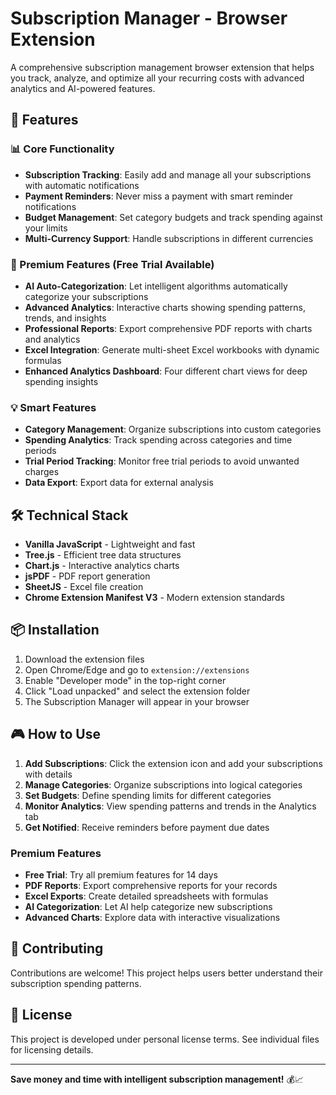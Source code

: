 # Subscription Manager - Browser Extension

A comprehensive subscription management browser extension that helps you track, analyze, and optimize all your recurring costs with advanced analytics and AI-powered features.

## 🚀 Features

### 📊 Core Functionality
- **Subscription Tracking**: Easily add and manage all your subscriptions with automatic notifications
- **Payment Reminders**: Never miss a payment with smart reminder notifications
- **Budget Management**: Set category budgets and track spending against your limits
- **Multi-Currency Support**: Handle subscriptions in different currencies

### 🎯 Premium Features (Free Trial Available)
- **AI Auto-Categorization**: Let intelligent algorithms automatically categorize your subscriptions
- **Advanced Analytics**: Interactive charts showing spending patterns, trends, and insights
- **Professional Reports**: Export comprehensive PDF reports with charts and analytics
- **Excel Integration**: Generate multi-sheet Excel workbooks with dynamic formulas
- **Enhanced Analytics Dashboard**: Four different chart views for deep spending insights

### 💡 Smart Features
- **Category Management**: Organize subscriptions into custom categories
- **Spending Analytics**: Track spending across categories and time periods
- **Trial Period Tracking**: Monitor free trial periods to avoid unwanted charges
- **Data Export**: Export data for external analysis

## 🛠️ Technical Stack

- **Vanilla JavaScript** - Lightweight and fast
- **Tree.js** - Efficient tree data structures
- **Chart.js** - Interactive analytics charts
- **jsPDF** - PDF report generation
- **SheetJS** - Excel file creation
- **Chrome Extension Manifest V3** - Modern extension standards

## 📦 Installation

1. Download the extension files
2. Open Chrome/Edge and go to `extension://extensions`
3. Enable "Developer mode" in the top-right corner
4. Click "Load unpacked" and select the extension folder
5. The Subscription Manager will appear in your browser

## 🎮 How to Use

1. **Add Subscriptions**: Click the extension icon and add your subscriptions with details
2. **Manage Categories**: Organize subscriptions into logical categories
3. **Set Budgets**: Define spending limits for different categories
4. **Monitor Analytics**: View spending patterns and trends in the Analytics tab
5. **Get Notified**: Receive reminders before payment due dates

### Premium Features
- **Free Trial**: Try all premium features for 14 days
- **PDF Reports**: Export comprehensive reports for your records
- **Excel Exports**: Create detailed spreadsheets with formulas
- **AI Categorization**: Let AI help categorize new subscriptions
- **Advanced Charts**: Explore data with interactive visualizations

## 🤝 Contributing

Contributions are welcome! This project helps users better understand their subscription spending patterns.

## 📄 License

This project is developed under personal license terms. See individual files for licensing details.

---

**Save money and time with intelligent subscription management!** 💰📈
